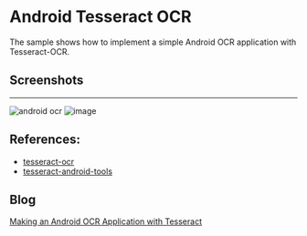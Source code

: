 # Android Tesseract OCR
The sample shows how to implement a simple Android OCR application with Tesseract-OCR.

## Screenshots
-----------
![android ocr](http://www.codepool.biz/wp-content/uploads/2014/12/ocr_img.png)
![image](http://www.codepool.biz/wp-content/uploads/2014/12/do_ocr_select.png)

## References:
* [tesseract-ocr][1]
* [tesseract-android-tools][2]

## Blog
[Making an Android OCR Application with Tesseract][3]

[1]:http://code.google.com/p/tesseract-ocr/
[2]:https://code.google.com/p/tesseract-android-tools/
[3]:http://www.codepool.biz/ocr/making-an-android-ocr-application-with-tesseract.html





